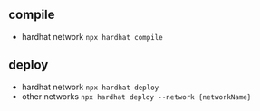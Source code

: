 



## compile
- hardhat network  `npx hardhat compile`

## deploy 
- hardhat network  `npx hardhat deploy`
- other networks `npx hardhat deploy --network {networkName}`